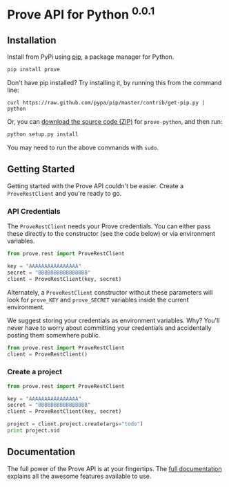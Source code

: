 
# Prove API for Python <sup>0.0.1</sup>

## Installation

Install from PyPi using [pip](http://www.pip-installer.org/en/latest/), a package manager for Python.

```bash
pip install prove
```

Don't have pip installed? Try installing it, by running this from the command line:

```
curl https://raw.github.com/pypa/pip/master/contrib/get-pip.py | python
```

Or, you can [download the source code (ZIP)](https://github.com/getprove/prove-python/zipball/master "prove-python source code") for `prove-python`, and then run:

```bash
python setup.py install
```

You may need to run the above commands with `sudo`.

## Getting Started

Getting started with the Prove API couldn't be easier. Create a `ProveRestClient` and you're ready to go.

### API Credentials

The `ProveRestClient` needs your Prove credentials. You can either pass these directly to the constructor (see the code below) or via environment variables.

```python
from prove.rest import ProveRestClient

key = "AAAAAAAAAAAAAAAA"
secret = "BBBBBBBBBBBBBBBB"
client = ProveRestClient(key, secret)
```

Alternately, a `ProveRestClient` constructor without these parameters will look for `prove_KEY` and `prove_SECRET` variables inside the current environment.

We suggest storing your credentials as environment variables. Why? You'll never have to worry about committing your credentials and accidentally posting them somewhere public.

```python
from prove.rest import ProveRestClient
client = ProveRestClient()
```

### Create a project

```python
from prove.rest import ProveRestClient

key = "AAAAAAAAAAAAAAAA"
secret = "BBBBBBBBBBBBBBBB"
client = ProveRestClient(key, secret)

project = client.project.create(args="todo")
print project.sid
```

## Documentation

The full power of the Prove API is at your fingertips. The [full documentation](https://github.com/prove/prove-api "Prove Python library documentation") explains all the awesome features available to use.
